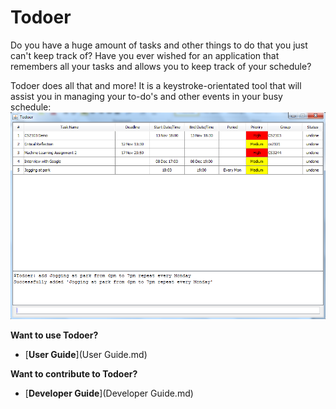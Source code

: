 # Todoer

Do you have a huge amount of tasks and other things to do that you just can't keep track of? Have you ever wished for an application that remembers all your tasks and allows you to keep track of your schedule? 

Todoer does all that and more! It is a keystroke-orientated tool that will assist you in managing your to-do's and other events in your busy schedule:<br>
![add image](doc/images/V0.5/readmeSample.PNG)

**Want to use Todoer?**
* [**User Guide**](User Guide.md)

**Want to contribute to Todoer?**
* [**Developer Guide**](Developer Guide.md)
